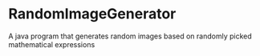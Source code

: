 # RandomImageGenerator
A java program that generates random images based on randomly picked mathematical expressions
